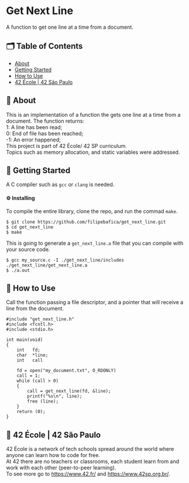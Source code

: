 # Get Next Line
A function to get one line at a time from a document.

## 🗂 Table of Contents
* [About](#-about)
* [Getting Started](#-getting-started)
* [How to Use](#-how-to-use)
* [42 École | 42 São Paulo](#-42-école--42-são-paulo)

## 🧐 About
This is an implementation of a function the gets one line at a time from a document. The function returns:\
 1: A line has been read;\
 0: End of file has been reached;\
-1: An error happened;\
This project is part of 42 École/ 42 SP curriculum.\
Topics such as memory allocation, and static variables were addressed.

## 🏁 Getting Started
A C compiler such as `gcc` or `clang` is needed.

#### ⚙️ Installing
To compile the entire library, clone the repo, and run the commad `make`.
```
$ git clone https://github.com/filipebafica/get_next_line.git
$ cd get_next_line
$ make
```
This is going to generate a `get_next_line.a` file that you can compile with your source code.
```
$ gcc my_source.c -I ./get_next_line/includes ./get_next_line/get_next_line.a
$ ./a.out
```
## 🎈 How to Use
Call the function passing a file descriptor, and a pointer that will receive a line from the document.
```
#include "get_next_line.h"
#include <fcntl.h>
#include <stdio.h>

int	main(void)
{
	int   fd;
	char  *line;
  	int   call
  
  	fd = open("my_document.txt", O_RDONLY)
  	call = 1;
 	while (call > 0)
  	{
		call = get_next_line(fd, &line);
		printf("%s\n", line);
		free (line);
	}
	return (0);
}
```
## 🏫 42 École | 42 São Paulo
42 École is a network of tech schools spread around the world where anyone can learn how to code for free.\
At 42 there are no teachers or classrooms, each student learn from and work with each other (peer-to-peer learning).\
To see more go to https://www.42.fr/ and https://www.42sp.org.br/.

